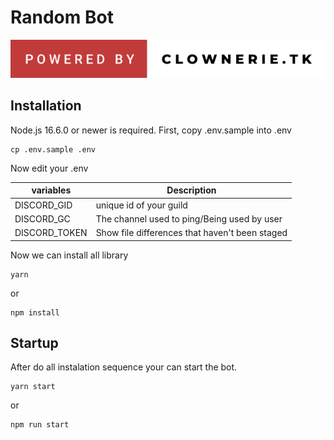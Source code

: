 # Random Bot 

[![forthebadge](./md/powered-by-clownerie.tk.svg)](http://clownerie.tk)



## Installation 

Node.js 16.6.0 or newer is required.
First, copy .env.sample into .env

```shell
cp .env.sample .env
```
Now edit your .env

| variables | Description |
| --- | --- |
| DISCORD_GID | unique id of your guild |
| DISCORD_GC | The channel used to ping/Being used by user |
| DISCORD_TOKEN | Show file differences that haven't been staged |

Now we can install all library
```
yarn 
```
or
```
npm install
```

## Startup
After do all instalation sequence your can start the bot.

```
yarn start
```
or
```
npm run start
```
